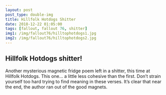 ```yaml
---
layout: post
post_type: double-img
title: Hillfolk Hotdogs Shitter
date: 2018-12-22 01:05:00
tags: [fallout, fallout 76, shitter]
img1: /img/fallout76/hilltophotdogs1.jpg
img2: /img/fallout76/hilltophotdogs2.jpg
---
```

## Hillfolk Hotdogs shitter!

Another mysterious magnetic fridge poem left in a shitter, this time at Hillfolk Hotdogs. This one… a little less cohesive than the first. Don’t strain yourself too hard trying to find meaning in these verses. It’s clear that near the end, the author ran out of the good magnets.
